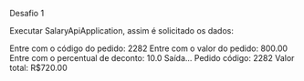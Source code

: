 
Desafio 1

Executar SalaryApiApplication, assim é solicitado os dados: 

Entre com o código do pedido: 
2282
Entre com o valor do pedido: 
800.00
Entre com o percentual de deconto: 
10.0
Saída...
Pedido código: 2282 
Valor total: R$720.00
